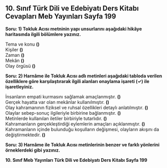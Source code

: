## 10. Sınıf Türk Dili ve Edebiyatı Ders Kitabı Cevapları Meb Yayınları Sayfa 199

**Soru: 1) Tokluk Acısı metninin yapı unsurlarını aşağıdaki hikâye haritasında ilgili bölümlere yazınız.**

Tema ve konu **()**  
 Kişiler **()**  
 Zaman **()**  
 Mekân **()**  
 Olay örgüsü **()**

**Soru: 2) Harnâme ile Tokluk Acısı adlı metinleri aşağıdaki tabloda verilen özelliklere göre karşılaştırarak ilgili alanları onaylama işareti (✓) ile işaretleyiniz.**

İnsanların empati kurmasını sağlamak amaçlanmıştır. **()**  
 Gerçek hayatta var olan mekânlar kullanılmıştır. **()**  
 Olay kahramanının fiziksel ve ruhsal özellikleri detaylı anlatılmıştır. **()**  
 Olaylar sebep-sonuç ilgileriyle birbirine bağlanmıştır. **()**  
 Metinlerde kullanılan iletiler birbiriyle tutarlıdır. **()**  
 Kahramanların gerçekleştirdiği eylemlerin amaçları açıklanmıştır. **()**  
 Kahramanların içinde bulunduğu koşulların değişmesi, olayların akışını da değiştirmektedir. **()**

**Soru: 3) Harnâme ile Tokluk Acısı metinlerinin benzer ve farklı yönlerini örneklerdeki gibi yazınız.**

**10. Sınıf Meb Yayınları Türk Dili ve Edebiyatı Ders Kitabı Sayfa 199**